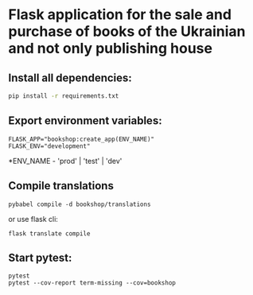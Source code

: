 # Flask application for the sale and purchase of books of the Ukrainian and not only publishing house

## Install all dependencies:
```bash
pip install -r requirements.txt
```

## Export environment variables:
```shell
FLASK_APP="bookshop:create_app(ENV_NAME)"
FLASK_ENV="development"
```

*ENV_NAME - 'prod' | 'test' | 'dev'

## Compile translations
```shell
pybabel compile -d bookshop/translations
```
or use flask cli:
```shell
flask translate compile
```

## Start pytest:
```shell
pytest
pytest --cov-report term-missing --cov=bookshop
```